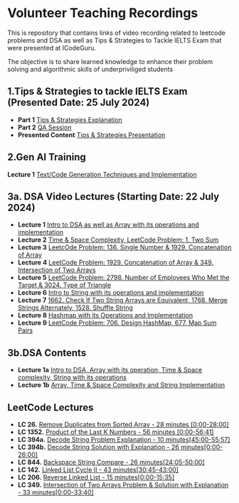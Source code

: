 # Volunteer Teaching Recordings 

This is repository that contains links of video recording related to leetcode problems and DSA as well as Tips & Strategies to Tackle IELTS Exam that were presented at ICodeGuru.

The objective is to share learned knowledge to enhance their problem solving and algorithmic skills of underpriviliged students

## 1.Tips & Strategies to tackle IELTS Exam (Presented Date: 25 July 2024)
- **Part 1** [Tips & Strategies Explanation](https://www.facebook.com/iCodeguru/videos/1868640686948701/)
- **Part 2** [QA Session](https://www.facebook.com/iCodeguru/videos/1140205643752798/)
- **Presented Content** [Tips & Strategies Presentation](https://docs.google.com/presentation/d/1mLC68xwbvVIVsPTclBOznOz7qGNvZK6SyyYSAOzs80I/edit#slide=id.g2ee20c3a480_0_0)

## 2.Gen AI Training 
 **Lecture 1**  [Text/Code Generation Techniques and Implementation](https://www.youtube.com/watch?v=b91xamfncp8&t=9s)
 
## 3a. DSA Video Lectures (Starting Date: 22 July 2024)
- **Lecture 1**  [Intro to DSA as well as Array with its operations and implementation](https://www.facebook.com/iCodeguru/videos/1425589568341700/)
- **Lecture 2**  [Time & Space Complexity, LeetCode Problem: 1. Two Sum](https://www.facebook.com/iCodeguru/videos/1154653579160390)
- **Lecture 3**  [LeetcOde Problem: 136. Single Number & 1929. Concatenation of Array](https://www.facebook.com/iCodeguru/videos/524933900066638/)
- **Lecture 4**  [LeetCode Problem: 1929. Concatenation of Array & 349. Intersection of Two Arrays](https://www.facebook.com/iCodeguru/videos/1960587047715870/)
- **Lecture 5**  [LeetCode Problem: 2798. Number of Employees Who Met the Target & 3024. Type of Triangle](https://www.facebook.com/iCodeguru/videos/1039587780888401/)
- **Lecture 6** [Intro to String with its operations and implementation](https://www.facebook.com/iCodeguru/videos/786334563377486/)
- **Lecture 7** [1662. Check If Two String Arrays are Equivalent, 1768. Merge Strings Alternately, 1528. Shuffle String](https://www.facebook.com/iCodeguru/videos/1003047384461168/)
- **Lecture 8** [Hashmap with its Operations and Implementation](https://www.facebook.com/iCodeguru/videos/1137420924034961/)
- **Lecture 9** [LeetCode Problem: 706. Design HashMap, 677. Map Sum Pairs](https://www.facebook.com/iCodeguru/videos/1203448454132205/)

## 3b.DSA Contents
- **Lecture 1a** [Intro to DSA, Array with its operation, Time & Space complexity, String with its operations](https://docs.google.com/presentation/d/16vyMySf0BIyoBJsl-JeEftga1d0BVQx_d6LtC5JqPAU/edit#slide=id.g2ed7d0cc737_0_326)
- **Lecture 1b** [Array, Time & Space Complexity and String Implementation](https://colab.research.google.com/drive/1hDRz3DsYVfmpf37VrUMqSP5VhkzEm5Pq#scrollTo=YxvLBBwOGZ9w)
## LeetCode Lectures
- **LC 26.**   [Remove Duplicates from Sorted Array - 28 minutes [0:00-28:00]](https://www.facebook.com/iCodeguru/videos/8605904716089836)
- **LC 1352.** [Product of the Last K Numbers - 56 minutes [0:00-56:41]](https://www.facebook.com/iCodeguru/videos/2664163053763655/)
- **LC 394a.** [Decode String Problem Explanation - 10 minutes[45:00-55:57]](https://www.facebook.com/iCodeguru/videos/1050338199941513/)
- **LC 394b.** [Decode String Solution with Explanation - 26 minutes[0:00-26:00]](https://www.facebook.com/iCodeguru/videos/951744666633494/)
- **LC 844.**  [Backspace String Compare - 26 minutes[24:05-50:00]](https://www.facebook.com/iCodeguru/videos/656666495972669/)
- **LC 142.**  [Linked List Cycle II - 43 minutes[30:45-43:00]](https://www.facebook.com/iCodeguru/videos/8130158700392661)
- **LC 206.**  [Reverse Linked List - 15 minutes[0:00-15:35]](https://www.facebook.com/iCodeguru/videos/682404519920780/)
- **LC 349.**  [Intersection of Two Arrays Problem & Solution with Explanation - 33 minutes[0:00-33:40]](https://www.facebook.com/iCodeguru/videos/807826686893540/)


